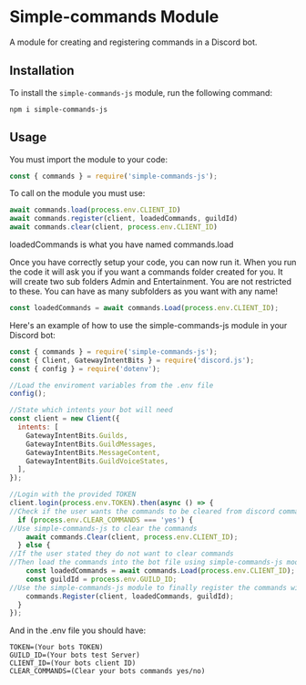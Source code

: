 # Simple-commands Module

A module for creating and registering commands in a Discord bot.

## Installation

To install the `simple-commands-js` module, run the following command:

```shell
npm i simple-commands-js
```



## Usage

You must import the module to your code:

```js
const { commands } = require('simple-commands-js');
```
To call on the module you must use:

```js
await commands.load(process.env.CLIENT_ID)
await commands.register(client, loadedCommands, guildId)
await commands.clear(client, process.env.CLIENT_ID)
```
loadedCommands is what you have named commands.load

Once you have correctly setup your code, you can now run it. 
When you run the code it will ask you if you want a commands folder created for you.
It will create two sub folders Admin and Entertainment.
You are not restricted to these. You can have as many subfolders as you want with any name!
```js
const loadedCommands = await commands.Load(process.env.CLIENT_ID);
```

Here's an example of how to use the simple-commands-js module in your Discord bot:

```js
const { commands } = require('simple-commands-js');
const { Client, GatewayIntentBits } = require('discord.js');
const { config } = require('dotenv');

//Load the enviroment variables from the .env file
config();

//State which intents your bot will need
const client = new Client({
  intents: [
    GatewayIntentBits.Guilds,
    GatewayIntentBits.GuildMessages,
    GatewayIntentBits.MessageContent,
    GatewayIntentBits.GuildVoiceStates,
  ],
});

//Login with the provided TOKEN
client.login(process.env.TOKEN).then(async () => {
//Check if the user wants the commands to be cleared from discord commands list
  if (process.env.CLEAR_COMMANDS === 'yes') {
//Use simple-commands-js to clear the commands
    await commands.Clear(client, process.env.CLIENT_ID);
  } else {
//If the user stated they do not want to clear commands 
//Then load the commands into the bot file using simple-commands-js module
    const loadedCommands = await commands.Load(process.env.CLIENT_ID); // Await the result of the Load function
    const guildId = process.env.GUILD_ID;
//Use the simple-commands-js module to finally register the commands with discord
    commands.Register(client, loadedCommands, guildId);
  }
});

```
And in the .env file you should have:
```env
TOKEN=(Your bots TOKEN)
GUILD_ID=(Your bots test Server)
CLIENT_ID=(Your bots client ID)
CLEAR_COMMANDS=(Clear your bots commands yes/no)
```
